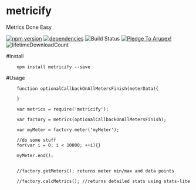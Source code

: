 # metricify
Metrics Done Easy

[![npm version](https://badge.fury.io/js/subpub.svg)](https://badge.fury.io/js/metricify) [![dependencies](https://david-dm.org/arupex/metricify.svg)](http://github.com/arupex/metricify) ![Build Status](https://api.travis-ci.org/arupex/metricify.svg?branch=master) <a href='https://pledgie.com/campaigns/31873'><img alt='Pledge To Arupex!' src='https://pledgie.com/campaigns/31873.png?skin_name=chrome' border='0' ></a> ![lifetimeDownloadCount](https://img.shields.io/npm/dt/metricify.svg?maxAge=2592000)



#Install

        npm install metricify --save


#Usage

        function optionalCallbackOnAllMetersFinish(meterData){

        }

        var metrics = require('metricify');

        var factory = metrics(optionalCallbackOnAllMetersFinish);

        var myMeter = factory.meter('myMeter');

        //do some stuff
        for(var i = 0; i < 10000; ++i){}

        myMeter.end();


        //factory.getMeters(); returns meter min/max and data points

        //factory.calcMetrics(); //returns detailed stats using stats-lite